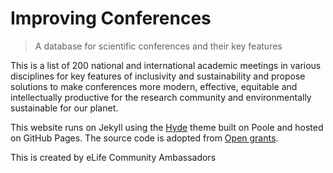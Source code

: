# Improving Conferences

>A database for scientific conferences and their key features

This is a list of 200 national and international academic meetings in various disciplines for key features of inclusivity and sustainability and propose solutions to make conferences more modern, effective, equitable and intellectually productive for the research community and environmentally sustainable for our planet. 


This website runs on Jekyll using the [Hyde](http://hyde.getpoole.com) theme built on Poole and hosted on GitHub Pages.
The source code is adopted from [Open grants](https://github.com/weecology/ogrants).

This is created by eLife Community Ambassadors